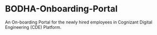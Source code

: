# BODHA-Onboarding-Portal
An On-boarding Portal for the newly hired employees in Cognizant Digital Engineering (CDE) Platform.
